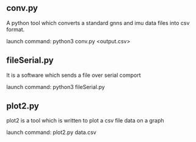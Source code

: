 conv.py 
----------------------------------------------------------------------------------
A python tool which converts a standard gnns and imu data files into csv format.

launch command:
python3 conv.py <inputfile> <output.csv>

fileSerial.py 
----------------------------------------------------------------------------------
It is a software which sends a file over serial comport 

launch command:
python3 fileSerial.py <filepath> <comport>

plot2.py
----------------------------------------------------------------------------------
plot2 is a tool which is written to plot a csv file data on a graph 

launch command:
plot2.py data.csv
